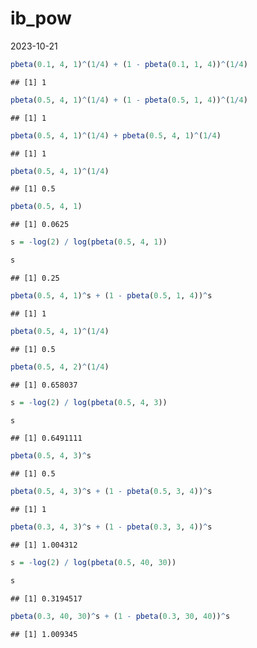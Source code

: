 ib_pow
================
2023-10-21

``` r
pbeta(0.1, 4, 1)^(1/4) + (1 - pbeta(0.1, 1, 4))^(1/4)
```

    ## [1] 1

``` r
pbeta(0.5, 4, 1)^(1/4) + (1 - pbeta(0.5, 1, 4))^(1/4)
```

    ## [1] 1

``` r
pbeta(0.5, 4, 1)^(1/4) + pbeta(0.5, 4, 1)^(1/4)
```

    ## [1] 1

``` r
pbeta(0.5, 4, 1)^(1/4)
```

    ## [1] 0.5

``` r
pbeta(0.5, 4, 1)
```

    ## [1] 0.0625

``` r
s = -log(2) / log(pbeta(0.5, 4, 1))

s
```

    ## [1] 0.25

``` r
pbeta(0.5, 4, 1)^s + (1 - pbeta(0.5, 1, 4))^s
```

    ## [1] 1

``` r
pbeta(0.5, 4, 1)^(1/4) 
```

    ## [1] 0.5

``` r
pbeta(0.5, 4, 2)^(1/4) 
```

    ## [1] 0.658037

``` r
s = -log(2) / log(pbeta(0.5, 4, 3))

s
```

    ## [1] 0.6491111

``` r
pbeta(0.5, 4, 3)^s
```

    ## [1] 0.5

``` r
pbeta(0.5, 4, 3)^s + (1 - pbeta(0.5, 3, 4))^s
```

    ## [1] 1

``` r
pbeta(0.3, 4, 3)^s + (1 - pbeta(0.3, 3, 4))^s
```

    ## [1] 1.004312

``` r
s = -log(2) / log(pbeta(0.5, 40, 30))

s
```

    ## [1] 0.3194517

``` r
pbeta(0.3, 40, 30)^s + (1 - pbeta(0.3, 30, 40))^s
```

    ## [1] 1.009345
